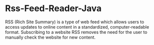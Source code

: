 # Rss-Feed-Reader-Java
RSS (Rich Site Summary) is a type of web feed which allows users to access updates to online content in a standardized, computer-readable format. Subscribing to a website RSS removes the need for the user to manually check the website for new content.
